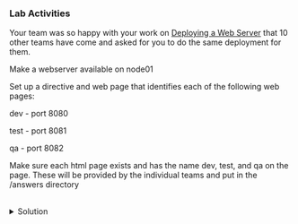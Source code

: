 ### Lab Activities
Your team was so happy with your work on [Deploying a Web Server](https://killercoda.com/het-tanis/course/Linux-Labs/101-configure-apache-server) that 10 other teams have come and asked for you to do the same deployment for them.

Make a webserver available on node01

Set up a directive and web page that identifies each of the following web pages:

dev - port 8080

test - port 8081

qa - port 8082

Make sure each html page exists and has the name dev, test, and qa on the page. These will be provided by the individual teams and put in the /answers directory

<br>

<details>
<summary>Solution</summary>

Check your hosts file

```plain
cat /root/hosts
```{{exec}}

Check your virtual hosts and index files. Modify this command for all the files in that directory.

```plain
cat /answers/dev*
```{{exec}}

Create each component of the /root/web_environment.yaml file. (If you get stuck you can find this file in /answers/web_environment.yaml)

Run against the [webservers] host group

```plain
---

- name: Web Environment
  hosts: webservers
  vars:
  gather_facts: True
  become: True
  tasks:

```

Create the section to install apache2

```plain
  - name: Install Apache2 Server
    apt:
      name: "apache2"
      state: latest
```

Create the directories for each environmentn

```plain
  - name: Create directories for environments
    file:
      path: "/var/www/html_{{item}}"
      state: directory
    loop:
    - dev
    - test
    - qa
    notify:
      - Restart apache
```

Add the listener ports to the correct configuration file

```plain

  - name: Add the Listener ports to /etc/apache2/ports.conf
    lineinfile:
      path: /etc/apache2/ports.conf
      insertafter: '^Listen'
      state: present
      line: "{{item}}"
    loop:
    - 'Listen 8080'
    - 'Listen 8081'
    - 'Listen 8082'
    notify:
      - Restart apache

```

Push the html files that the teams have given you into the right directories.

```plain
  - name: Push the html for each page over
    copy:
      src: "/answers/{{item.name}}"
      dest: "/var/www/html_{{item.env}}/index.html"
    loop:
    - { env: 'dev', name: 'dev_index.html'}
    - { env: 'test', name: 'test_index.html'}
    - { env: 'qa', name: 'qa_index.html'}
    notify:
      - Restart apache
```

In each of those blocks above you set a notification if something is changed. Now you have to create the handler that gets used in the event a notification happens.

```plain
  handlers:

  - name: Restart apache
    systemd:
      state: restarted
      name: apache2
```

If you need to copy the deployment file from the answers, use this.

```plain
cp /answers/web_environment.yaml /root/web_environment.yaml
```{{exec}}

Run your completed playbook to deploy all environments


```plain
ansible-playbook -i /root/hosts /root/web_environment.yaml
```{{exec}}

Run it a second time to see all the events that no longer have to happen. Did the handler run the second time? Why or why not?

Verify that each of the listeners are from the correct environments.
```plain
curl node01:8080
curl node01:8081
curl node01:8082
```{{exec}}

If this has all worked, you've completed this lab and are ready to move on.

</details>